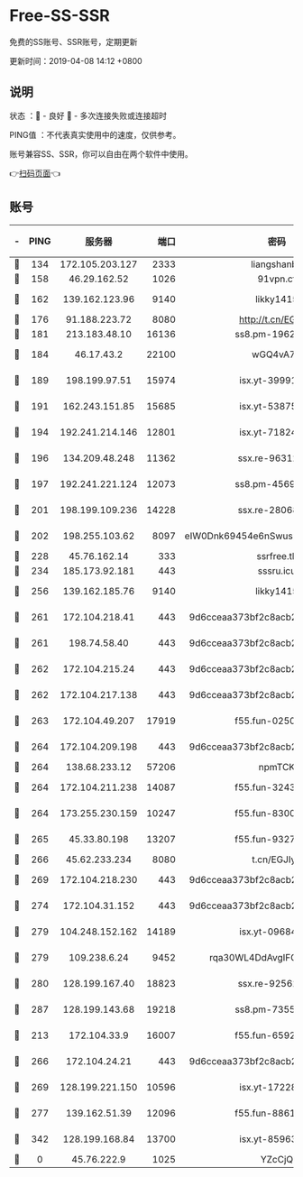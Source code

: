 # Free-SS-SSR

免费的SS账号、SSR账号，定期更新

更新时间：2019-04-08 14:12 +0800

## 说明

状态     ：🙂 - 良好 🙁 - 多次连接失败或连接超时

PING值   ：不代表真实使用中的速度，仅供参考。

账号兼容SS、SSR，你可以自由在两个软件中使用。

👉[扫码页面](https://liesauer.github.io/Free-SS-SSR/)👈

## 账号

|-|PING|服务器|端口|密码|加密方式|区域|
|:----:|:----:|:-----:|-----:|:----:|:----:|:----:|
|🙂|134|172.105.203.127|2333|liangshanbo|chacha20|JP|
|🙂|158|46.29.162.52|1026|91vpn.cf|rc4-md5|RU|
|🙂|162|139.162.123.96|9140|likky1415|aes-256-cfb|JP|
|🙂|176|91.188.223.72|8080|http://t.cn/EGJIyrl|rc4-md5|RU|
|🙂|181|213.183.48.10|16136|ss8.pm-19627789|rc4-md5|RU|
|🙂|184|46.17.43.2|22100|wGQ4vA7D|aes-256-gcm|RU|
|🙂|189|198.199.97.51|15974|isx.yt-39991423|aes-256-cfb|US|
|🙂|191|162.243.151.85|15685|isx.yt-53875045|aes-256-cfb|US|
|🙂|194|192.241.214.146|12801|isx.yt-71824298|aes-256-cfb|US|
|🙂|196|134.209.48.248|11362|ssx.re-96312869|aes-256-cfb|US|
|🙂|197|192.241.221.124|12073|ss8.pm-45691802|aes-256-cfb|US|
|🙂|201|198.199.109.236|14228|ssx.re-28068094|aes-256-cfb|US|
|🙂|202|198.255.103.62|8097|eIW0Dnk69454e6nSwuspv9DmS201tQ0D|aes-256-cfb|US|
|🙂|228|45.76.162.14|333|ssrfree.tk|rc4|SG|
|🙂|234|185.173.92.181|443|sssru.icu|rc4-md5|RU|
|🙂|256|139.162.185.76|9140|likky1415|aes-256-cfb|DE|
|🙂|261|172.104.218.41|443|9d6cceaa373bf2c8acb22e60b6a58be6|aes-256-cfb|US|
|🙂|261|198.74.58.40|443|9d6cceaa373bf2c8acb22e60b6a58be6|aes-256-cfb|US|
|🙂|262|172.104.215.24|443|9d6cceaa373bf2c8acb22e60b6a58be6|aes-256-cfb|US|
|🙂|262|172.104.217.138|443|9d6cceaa373bf2c8acb22e60b6a58be6|aes-256-cfb|US|
|🙂|263|172.104.49.207|17919|f55.fun-02500708|aes-256-cfb|SG|
|🙂|264|172.104.209.198|443|9d6cceaa373bf2c8acb22e60b6a58be6|aes-256-cfb|US|
|🙂|264|138.68.233.12|57206|npmTCK|rc4-md5|US|
|🙂|264|172.104.211.238|14087|f55.fun-32438458|aes-256-cfb|US|
|🙂|264|173.255.230.159|10247|f55.fun-83008054|aes-256-cfb|US|
|🙂|265|45.33.80.198|13207|f55.fun-93270323|aes-256-cfb|US|
|🙂|266|45.62.233.234|8080|t.cn/EGJIyrl|rc4-md5|CA|
|🙂|269|172.104.218.230|443|9d6cceaa373bf2c8acb22e60b6a58be6|aes-256-cfb|US|
|🙂|274|172.104.31.152|443|9d6cceaa373bf2c8acb22e60b6a58be6|aes-256-cfb|US|
|🙂|279|104.248.152.162|14189|isx.yt-09684732|aes-256-cfb|SG|
|🙂|279|109.238.6.24|9452|rqa30WL4DdAvgIFG6Fs3znzTa|aes-256-cfb|FR|
|🙂|280|128.199.167.40|18823|ssx.re-92562343|aes-256-cfb|SG|
|🙂|287|128.199.143.68|19218|ss8.pm-73559472|aes-256-cfb|SG|
|🙂|213|172.104.33.9|16007|f55.fun-65922710|aes-256-cfb|SG|
|🙂|266|172.104.24.21|443|9d6cceaa373bf2c8acb22e60b6a58be6|aes-256-cfb|US|
|🙂|269|128.199.221.150|10596|isx.yt-17228760|aes-256-cfb|SG|
|🙂|277|139.162.51.39|12096|f55.fun-88617667|aes-256-cfb|SG|
|🙁|342|128.199.168.84|13700|isx.yt-85963683|aes-256-cfb|SG|
|🙁|0|45.76.222.9|1025|YZcCjQ|rc4-md5|JP|
